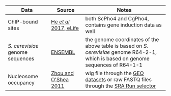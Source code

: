 | Data | Source | Notes |
| ---- | ------ | ----- |
| ChIP-bound sites | [He _et al_ 2017, eLife](data/he_2017_fig4_data.txt) | both ScPho4 and CgPho4, contains gene induction data as well |
| _S. cerevisiae_ genome sequences | [ENSEMBL](ftp://ftp.ensembl.org/pub/release-100/fasta/saccharomyces_cerevisiae/dna/Saccharomyces_cerevisiae.R64-1-1.dna.toplevel.fa.gz) | the genome coordinates of the above table is based on _S. cerevisiae_ genome R64-2-1, which is based on genome sequences of R64-1-1 |
| Nucleosome occupancy | [Zhou and O'Shea 2011](https://www.ncbi.nlm.nih.gov/pmc/articles/PMC3127084/) | wig file through the [GEO datasets](https://www.ncbi.nlm.nih.gov/geo/query/acc.cgi?acc=GSM730535) or raw FASTQ files through the [SRA Run selector](https://www.ncbi.nlm.nih.gov/Traces/study/?acc=PRJNA141451&o=acc_s%3Aa) |

